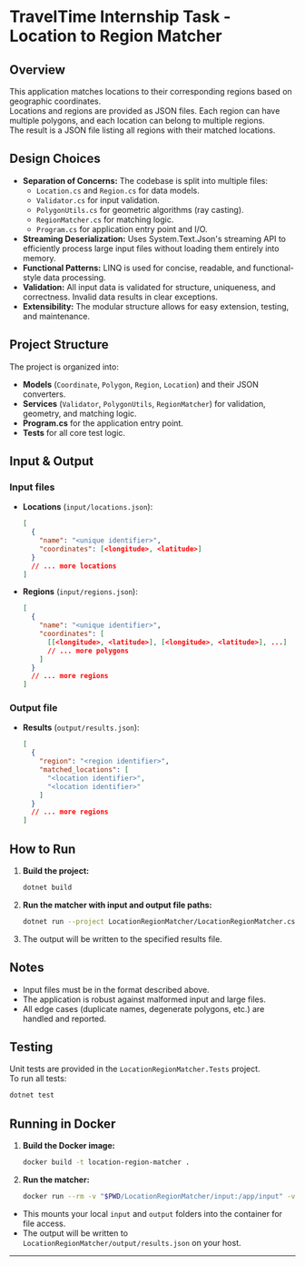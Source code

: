 # TravelTime Internship Task - Location to Region Matcher

## Overview

This application matches locations to their corresponding regions based on geographic coordinates.  
Locations and regions are provided as JSON files. Each region can have multiple polygons, and each location can belong to multiple regions.  
The result is a JSON file listing all regions with their matched locations.

## Design Choices

- **Separation of Concerns:** The codebase is split into multiple files:
    - `Location.cs` and `Region.cs` for data models.
    - `Validator.cs` for input validation.
    - `PolygonUtils.cs` for geometric algorithms (ray casting).
    - `RegionMatcher.cs` for matching logic.
    - `Program.cs` for application entry point and I/O.
- **Streaming Deserialization:** Uses System.Text.Json's streaming API to efficiently process large input files without loading them entirely into memory.
- **Functional Patterns:** LINQ is used for concise, readable, and functional-style data processing.
- **Validation:** All input data is validated for structure, uniqueness, and correctness. Invalid data results in clear exceptions.
- **Extensibility:** The modular structure allows for easy extension, testing, and maintenance.

## Project Structure

The project is organized into:
- **Models** (`Coordinate`, `Polygon`, `Region`, `Location`) and their JSON converters.
- **Services** (`Validator`, `PolygonUtils`, `RegionMatcher`) for validation, geometry, and matching logic.
- **Program.cs** for the application entry point.
- **Tests** for all core test logic.

## Input & Output

### Input files

- **Locations** (`input/locations.json`):

    ```json
    [
      {
        "name": "<unique identifier>",
        "coordinates": [<longitude>, <latitude>]
      }
      // ... more locations
    ]
    ```

- **Regions** (`input/regions.json`):

    ```json
    [
      {
        "name": "<unique identifier>",
        "coordinates": [
          [[<longitude>, <latitude>], [<longitude>, <latitude>], ...]
          // ... more polygons
        ]
      }
      // ... more regions
    ]
    ```

### Output file

- **Results** (`output/results.json`):

    ```json
    [
      {
        "region": "<region identifier>",
        "matched_locations": [
          "<location identifier>",
          "<location identifier>"
        ]
      }
      // ... more regions
    ]
    ```

## How to Run

1. **Build the project:**
    ```sh
    dotnet build
    ```

2. **Run the matcher with input and output file paths:**
    ```sh
    dotnet run --project LocationRegionMatcher/LocationRegionMatcher.csproj LocationRegionMatcher/input/regions.json LocationRegionMatcher/input/locations.json LocationRegionMatcher/output/results.json
    ```

3. The output will be written to the specified results file.

## Notes

- Input files must be in the format described above.
- The application is robust against malformed input and large files.
- All edge cases (duplicate names, degenerate polygons, etc.) are handled and reported.

## Testing

Unit tests are provided in the `LocationRegionMatcher.Tests` project.  
To run all tests:

```sh
dotnet test
```

## Running in Docker

1. **Build the Docker image:**
    ```sh
    docker build -t location-region-matcher .
    ```

2. **Run the matcher:**
    ```sh
    docker run --rm -v "$PWD/LocationRegionMatcher/input:/app/input" -v "$PWD/LocationRegionMatcher/output:/app/output" location-region-matcher /app/input/regions.json /app/input/locations.json /app/output/results.json
    ```

- This mounts your local `input` and `output` folders into the container for file access.
- The output will be written to `LocationRegionMatcher/output/results.json` on your host.

---
